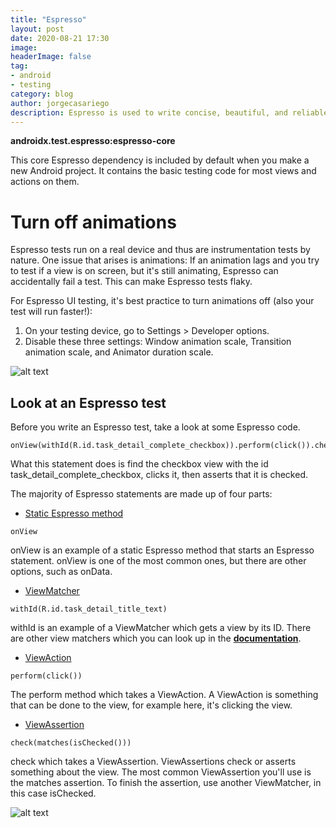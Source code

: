 ```yaml
---
title: "Espresso"
layout: post
date: 2020-08-21 17:30
image: 
headerImage: false
tag:
- android
- testing
category: blog
author: jorgecasariego
description: Espresso is used to write concise, beautiful, and reliable Android UI tests.
---
```


**androidx.test.espresso:espresso-core**

This core Espresso dependency is included by default when you make a new Android project. It contains the basic testing code for most views and actions on them.

# Turn off animations

Espresso tests run on a real device and thus are instrumentation tests by nature. One issue that arises is animations: If an animation lags and you try to test if a view is on screen, but it's still animating, Espresso can accidentally fail a test. This can make Espresso tests flaky.

For Espresso UI testing, it's best practice to turn animations off (also your test will run faster!):

1. On your testing device, go to Settings > Developer options.
2. Disable these three settings: Window animation scale, Transition animation scale, and Animator duration scale.


![alt text](https://codelabs.developers.google.com/codelabs/advanced-android-kotlin-training-testing-test-doubles/img/aed9ab560d3977b0.png 
"Figure 1. Turn off animation on device")

## Look at an Espresso test

Before you write an Espresso test, take a look at some Espresso code.

```
onView(withId(R.id.task_detail_complete_checkbox)).perform(click()).check(matches(isChecked()))
```

What this statement does is find the checkbox view with the id task_detail_complete_checkbox, clicks it, then asserts that it is checked.

The majority of Espresso statements are made up of four parts:

- [Static Espresso method](https://developer.android.com/reference/androidx/test/espresso/Espresso.html#onView(org.hamcrest.Matcher%3Candroid.view.View%3E))

```
onView
```

onView is an example of a static Espresso method that starts an Espresso statement. onView is one of the most common ones, but there are other options, such as onData.

- [ViewMatcher](https://developer.android.com/reference/androidx/test/espresso/matcher/ViewMatchers.html)

```
withId(R.id.task_detail_title_text)
```

withId is an example of a ViewMatcher which gets a view by its ID. There are other view matchers which you can look up in the **[documentation](https://developer.android.com/reference/androidx/test/espresso/matcher/ViewMatchers.html)**.

- [ViewAction](https://developer.android.com/reference/androidx/test/espresso/ViewAction.html)

```
perform(click())
```

The perform method which takes a ViewAction. A ViewAction is something that can be done to the view, for example here, it's clicking the view.


- [ViewAssertion](https://developer.android.com/reference/androidx/test/espresso/assertion/ViewAssertions#matches)

```
check(matches(isChecked()))
```

check which takes a ViewAssertion. ViewAssertions check or asserts something about the view. The most common ViewAssertion you'll use is the matches assertion. To finish the assertion, use another ViewMatcher, in this case isChecked.


![alt text](https://codelabs.developers.google.com/codelabs/advanced-android-kotlin-training-testing-test-doubles/img/fa5526f1e3b48281.png 
"Figure 1. Service Locator")
